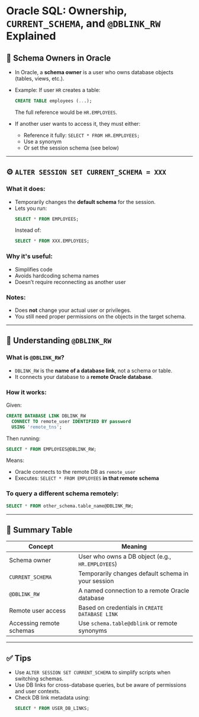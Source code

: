 # Oracle SQL: Ownership, `CURRENT_SCHEMA`, and `@DBLINK_RW` Explained

## 🔐 Schema Owners in Oracle

- In Oracle, a **schema owner** is a user who owns database objects (tables, views, etc.).
- Example: If user `HR` creates a table:
  ```sql
  CREATE TABLE employees (...);
  ```
  The full reference would be `HR.EMPLOYEES`.

- If another user wants to access it, they must either:
  - Reference it fully: `SELECT * FROM HR.EMPLOYEES;`
  - Use a synonym
  - Or set the session schema (see below)

---

## ⚙️ `ALTER SESSION SET CURRENT_SCHEMA = XXX`

### What it does:
- Temporarily changes the **default schema** for the session.
- Lets you run:
  ```sql
  SELECT * FROM EMPLOYEES;
  ```
  Instead of:
  ```sql
  SELECT * FROM XXX.EMPLOYEES;
  ```

### Why it's useful:
- Simplifies code
- Avoids hardcoding schema names
- Doesn’t require reconnecting as another user

### Notes:
- Does **not** change your actual user or privileges.
- You still need proper permissions on the objects in the target schema.

---

## 🌉 Understanding `@DBLINK_RW`

### What is `@DBLINK_RW`?
- `DBLINK_RW` is the **name of a database link**, not a schema or table.
- It connects your database to a **remote Oracle database**.

### How it works:
Given:
```sql
CREATE DATABASE LINK DBLINK_RW
  CONNECT TO remote_user IDENTIFIED BY password
  USING 'remote_tns';
```

Then running:
```sql
SELECT * FROM EMPLOYEES@DBLINK_RW;
```

Means:
- Oracle connects to the remote DB as `remote_user`
- Executes: `SELECT * FROM EMPLOYEES` **in that remote schema**

### To query a different schema remotely:
```sql
SELECT * FROM other_schema.table_name@DBLINK_RW;
```

---

## 🧠 Summary Table

| Concept                  | Meaning                                                                 |
|--------------------------|-------------------------------------------------------------------------|
| Schema owner             | User who owns a DB object (e.g., `HR.EMPLOYEES`)                        |
| `CURRENT_SCHEMA`         | Temporarily changes default schema in your session                      |
| `@DBLINK_RW`             | A named connection to a remote Oracle database                          |
| Remote user access       | Based on credentials in `CREATE DATABASE LINK`                          |
| Accessing remote schemas | Use `schema.table@dblink` or remote synonyms                            |

---

## ✅ Tips

- Use `ALTER SESSION SET CURRENT_SCHEMA` to simplify scripts when switching schemas.
- Use DB links for cross-database queries, but be aware of permissions and user contexts.
- Check DB link metadata using:
  ```sql
  SELECT * FROM USER_DB_LINKS;
  ```
